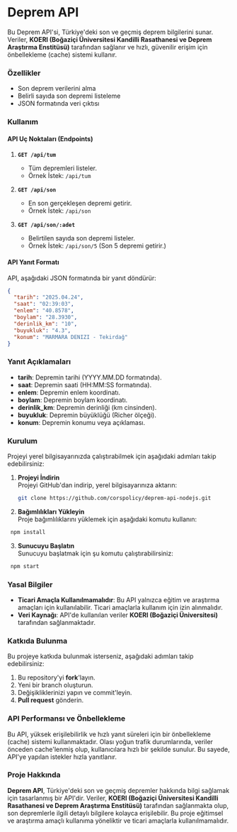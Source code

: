 # Deprem API

Bu Deprem API'si, Türkiye'deki son ve geçmiş deprem bilgilerini sunar. Veriler, **KOERI (Boğaziçi Üniversitesi Kandilli Rasathanesi ve Deprem Araştırma Enstitüsü)** tarafından sağlanır ve hızlı, güvenilir erişim için önbellekleme (cache) sistemi kullanır.

### Özellikler

* Son deprem verilerini alma
* Belirli sayıda son depremi listeleme
* JSON formatında veri çıktısı

### Kullanım

#### API Uç Noktaları (Endpoints)

1.  **`GET /api/tum`**
    * Tüm depremleri listeler.
    * Örnek İstek: `/api/tum`

2.  **`GET /api/son`**
    * En son gerçekleşen depremi getirir.
    * Örnek İstek: `/api/son`

3.  **`GET /api/son/:adet`**
    * Belirtilen sayıda son depremi listeler.
    * Örnek İstek: `/api/son/5` (Son 5 depremi getirir.)

#### API Yanıt Formatı

API, aşağıdaki JSON formatında bir yanıt döndürür:

```json
{
  "tarih": "2025.04.24",
  "saat": "02:39:03",
  "enlem": "40.8578",
  "boylam": "28.3930",
  "derinlik_km": "10",
  "buyukluk": "4.3",
  "konum": "MARMARA DENIZI - Tekirdağ"
}

```

### Yanıt Açıklamaları

- **tarih**: Depremin tarihi (YYYY.MM.DD formatında).
- **saat**: Depremin saati (HH:MM:SS formatında).
- **enlem**: Depremin enlem koordinatı.
- **boylam**: Depremin boylam koordinatı.
- **derinlik_km**: Depremin derinliği (km cinsinden).
- **buyukluk**: Depremin büyüklüğü (Richer ölçeği).
- **konum**: Depremin konumu veya açıklaması.

### Kurulum

Projeyi yerel bilgisayarınızda çalıştırabilmek için aşağıdaki adımları takip edebilirsiniz:

1. **Projeyi İndirin**  
   Projeyi GitHub'dan indirip, yerel bilgisayarınıza aktarın:
   ```bash
   git clone https://github.com/corspolicy/deprem-api-nodejs.git
   ```
2. **Bağımlılıkları Yükleyin**  
Proje bağımlılıklarını yüklemek için aşağıdaki komutu kullanın:
  ```bash
   npm install
   ```

3. **Sunucuyu Başlatın**  
Sunucuyu başlatmak için şu komutu çalıştırabilirsiniz:
  ```bash
   npm start
   ```
   
### Yasal Bilgiler

- **Ticari Amaçla Kullanılmamalıdır**: Bu API yalnızca eğitim ve araştırma amaçları için kullanılabilir. Ticari amaçlarla kullanım için izin alınmalıdır.
- **Veri Kaynağı**: API'de kullanılan veriler **KOERI (Boğaziçi Üniversitesi)** tarafından sağlanmaktadır.

### Katkıda Bulunma

Bu projeye katkıda bulunmak isterseniz, aşağıdaki adımları takip edebilirsiniz:

1. Bu repository'yi **fork**'layın.
2. Yeni bir branch oluşturun.
3. Değişikliklerinizi yapın ve commit'leyin.
4. **Pull request** gönderin.

### API Performansı ve Önbellekleme

Bu API, yüksek erişilebilirlik ve hızlı yanıt süreleri için bir önbellekleme (cache) sistemi kullanmaktadır. Olası yoğun trafik durumlarında, veriler önceden cache'lenmiş olup, kullanıcılara hızlı bir şekilde sunulur. Bu sayede, API'ye yapılan istekler hızla yanıtlanır.

### Proje Hakkında

**Deprem API**, Türkiye'deki son ve geçmiş depremler hakkında bilgi sağlamak için tasarlanmış bir API'dir. Veriler, **KOERI (Boğaziçi Üniversitesi Kandilli Rasathanesi ve Deprem Araştırma Enstitüsü)** tarafından sağlanmakta olup, son depremlerle ilgili detaylı bilgilere kolayca erişilebilir. Bu proje eğitimsel ve araştırma amaçlı kullanıma yöneliktir ve ticari amaçlarla kullanılmamalıdır.
